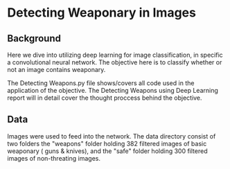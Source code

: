# Detecting Weaponary in Images

## Background
Here we dive into utilizing deep learning for image classification, in specific a convolutional neural network. The objective here is to classify whether or not an image contains 
weaponary. 

The Detecting Weapons.py file shows/covers all code used in the application of the objective.
The Detecting Weapons using Deep Learning report will in detail cover the thought proccess behind the objective. 

## Data
Images were used to feed into the network. The data directory consist of two folders the "weapons" folder holding 382 filtered images of basic weaponary ( guns & knives),
and the "safe" folder holding 300 filtered images of non-threating images. 


